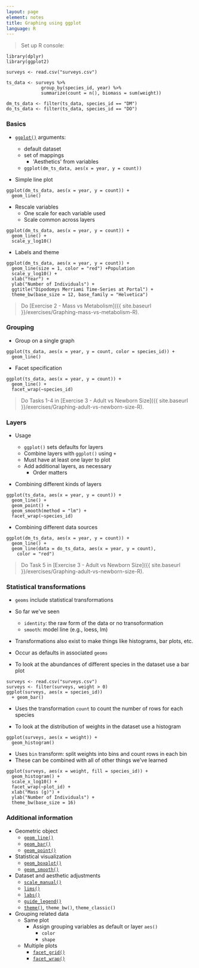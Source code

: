 ```yaml
---
layout: page
element: notes
title: Graphing using ggplot
language: R
---
```


> Set up R console:

```
library(dplyr)
library(ggplot2)

surveys <- read.csv("surveys.csv")

ts_data <- surveys %>%
             group_by(species_id, year) %>%
             summarize(count = n(), biomass = sum(weight))

dm_ts_data <- filter(ts_data, species_id == "DM")
do_ts_data <- filter(ts_data, species_id == "DO")
```
				 
### Basics

* [`ggplot()`](http://docs.ggplot2.org/current/ggplot.html) arguments:
    * default dataset 
    * set of mappings
        * 'Aesthetics' from variables
    * `ggplot(dm_ts_data, aes(x = year, y = count))`

* Simple line plot

```
ggplot(dm_ts_data, aes(x = year, y = count)) +
  geom_line()
```

* Rescale variables
    * One scale for each variable used
    * Scale common across layers

```
ggplot(dm_ts_data, aes(x = year, y = count)) +
  geom_line() +
  scale_y_log10()
```

* Labels and theme

```
ggplot(dm_ts_data, aes(x = year, y = count)) +
  geom_line(size = 1, color = "red") +Population
  scale_y_log10() +
  xlab("Year") +
  ylab("Number of Individuals") +
  ggtitle("Dipodomys Merriami Time-Series at Portal") +
  theme_bw(base_size = 12, base_family = "Helvetica")
```

> Do [Exercise 2 - Mass vs Metabolism]({{ site.baseurl }}/exercises/Graphing-mass-vs-metabolism-R).

### Grouping

* Group on a single graph

```
ggplot(ts_data, aes(x = year, y = count, color = species_id)) +
  geom_line()
```

* Facet specification

```
ggplot(ts_data, aes(x = year, y = count)) +
  geom_line() +
  facet_wrap(~species_id)
```

> Do Tasks 1-4 in [Exercise 3 - Adult vs Newborn Size]({{ site.baseurl }}/exercises/Graphing-adult-vs-newborn-size-R).

### Layers

* Usage
	* `ggplot()` sets defaults for layers
	* Combine layers with `ggplot()` using `+`
	* Must have at least one layer to plot
	* Add additional layers, as necessary
		* Order matters

* Combining different kinds of layers

```
ggplot(ts_data, aes(x = year, y = count)) +
  geom_line() +
  geom_point() +
  geom_smooth(method = "lm") +
  facet_wrap(~species_id)
```

* Combining different data sources

```
ggplot(dm_ts_data, aes(x = year, y = count)) +
  geom_line() +
  geom_line(data = do_ts_data, aes(x = year, y = count), 
	color = "red")
```

> Do Task 5 in [Exercise 3 - Adult vs Newborn Size]({{ site.baseurl }}/exercises/Graphing-adult-vs-newborn-size-R).

### Statistical transformations

* `geoms` include statistical transformations
* So far we've seen
    * `identity`: the raw form of the data or no transoformation
    * `smooth`: model line (e.g., loess, lm)
* Transformations also exist to make things like histograms, bar plots, etc.
* Occur as defaults in associated `geoms`

* To look at the abundances of different species in the dataset use a bar plot

```
surveys <- read.csv("surveys.csv")
surveys <- filter(surveys, weight > 0)
ggplot(surveys, aes(x = species_id))
  + geom_bar()
```

* Uses the transformation `count` to count the number of rows for each species

* To look at the distribution of weights in the dataset use a histogram

```
ggplot(surveys, aes(x = weight)) +
  geom_histogram()
```

* Uses `bin` transform: split weights into bins and count rows in each bin
* These can be combined with all of other things we've learned

```
ggplot(surveys, aes(x = weight, fill = species_id)) +
  geom_histogram() +
  scale_x_log10() +
  facet_wrap(~plot_id) +
  xlab("Mass (g)") +
  ylab("Number of Individuals") +
  theme_bw(base_size = 16)
```

### Additional information

* Geometric object
	* [`geom_line()`](http://docs.ggplot2.org/current/geom_path.html)
	* [`geom_bar()`](http://docs.ggplot2.org/current/geom_bar.html)
	* [`geom_point()`](http://docs.ggplot2.org/current/geom_point.html)
* Statistical visualization
	* [`geom_boxplot()`](http://docs.ggplot2.org/current/geom_boxplot.html)
	* [`geom_smooth()`](http://docs.ggplot2.org/current/geom_smooth.html)
* Dataset and aesthetic adjustments
	* [`scale_manual()`](http://docs.ggplot2.org/current/scale_manual.html)
	* [`lims()`](http://docs.ggplot2.org/current/lims.html)
	* [`labs()`](http://docs.ggplot2.org/current/labs.html)
	* [`guide_legend()`](http://docs.ggplot2.org/current/guide_legend.html)
	* [`theme()`](http://docs.ggplot2.org/current/theme.html), `theme_bw()`, `theme_classic()`
* Grouping related data
	* Same plot
		* Assign grouping variables as default or layer `aes()`
			* `color`
			* `shape`
	* Multiple plots
		* [`facet_grid()`](http://docs.ggplot2.org/current/facet_grid.html)
		* [`facet_wrap()`](http://docs.ggplot2.org/current/facet_wrap.html)
